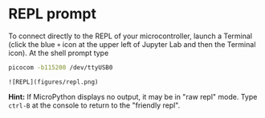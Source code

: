 # REPL prompt

To connect directly to the REPL of your microcontroller, launch a Terminal (click the blue `+` icon at the upper left of Jupyter Lab and then the Terminal icon). At the shell prompt type

```bash
picocom -b115200 /dev/ttyUSB0
```

```{toggle}
![REPL](figures/repl.png)
```

**Hint:** If MicroPython displays no output, it may be in "raw repl" mode. Type `ctrl-B` at the console to return to the "friendly repl".
